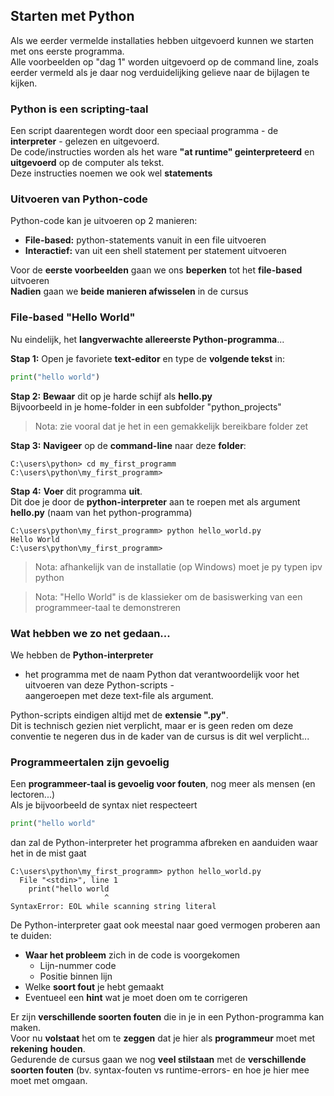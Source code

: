 ## Starten met Python

Als we eerder vermelde installaties hebben uitgevoerd kunnen we starten met ons eerste programma.  
Alle voorbeelden op "dag 1" worden uitgevoerd op de command line, zoals eerder vermeld als je daar nog verduidelijking gelieve naar de bijlagen te kijken.

### Python is een scripting-taal

Een script daarentegen wordt door een speciaal programma - de **interpreter** - gelezen en uitgevoerd.  
De code/instructies worden als het ware **"at runtime" geinterpreteerd** en **uitgevoerd** op de computer als tekst.  
Deze instructies noemen we ook wel **statements**

### Uitvoeren van Python-code

Python-code kan je uitvoeren op 2 manieren:

* **File-based:** python-statements vanuit in een file uitvoeren
* **Interactief:** van uit een shell statement per statement uitvoeren

Voor de **eerste voorbeelden** gaan we ons **beperken** tot het **file-based** uitvoeren  
**Nadien** gaan we **beide manieren afwisselen** in de cursus

### File-based "Hello World"

Nu eindelijk, het **langverwachte allereerste Python-programma**...  

**Stap 1:** Open je favoriete **text-editor** en type de **volgende tekst** in:

~~~python
print("hello world")
~~~

**Stap 2:** **Bewaar** dit op je harde schijf als **hello.py**  
Bijvoorbeeld in je home-folder in een subfolder "python_projects"

> Nota: zie vooral dat je het in een gemakkelijk bereikbare folder zet

**Stap 3:** **Navigeer** op de **command-line** naar deze **folder**:

~~~
C:\users\python> cd my_first_programm
C:\users\python\my_first_programm> 
~~~

**Stap 4:** **Voer** dit programma **uit**.  
Dit doe je door de **python-interpreter** aan te roepen met als argument **hello.py** (naam van het python-programma)

~~~
C:\users\python\my_first_programm> python hello_world.py
Hello World
C:\users\python\my_first_programm> 
~~~

> Nota: afhankelijk van de installatie (op Windows) moet je py typen ipv python

> Nota: "Hello World" is de klassieker om de basiswerking van een programmeer-taal te demonstreren

### Wat hebben we zo net gedaan...

We hebben de **Python-interpreter**  
- het programma met de naam Python dat verantwoordelijk voor het uitvoeren van deze Python-scripts -  
aangeroepen met deze text-file als argument.  

Python-scripts eindigen altijd met de **extensie ".py"**.  
Dit is technisch gezien niet verplicht, maar er is geen reden om deze conventie te negeren dus in de kader van de cursus is dit wel verplicht...

### Programmeertalen zijn gevoelig

Een **programmeer-taal is gevoelig voor fouten**, nog meer als mensen (en lectoren...)  
Als je bijvoorbeeld de syntax niet respecteert

~~~python
print("hello world"
~~~

dan zal de Python-interpreter het programma afbreken en aanduiden waar het in de mist gaat

~~~
C:\users\python\my_first_programm> python hello_world.py
  File "<stdin>", line 1
    print("hello world
                     ^
SyntaxError: EOL while scanning string literal
~~~

De Python-interpreter gaat ook meestal naar goed vermogen proberen aan te duiden:

* **Waar het probleem** zich in de code is voorgekomen
    * Lijn-nummer code
    * Positie binnen lijn
* Welke **soort fout** je hebt gemaakt
* Eventueel een **hint** wat je moet doen om te corrigeren

Er zijn **verschillende soorten fouten** die in je in een Python-programma kan maken.  
Voor nu **volstaat** het om te **zeggen** dat je hier als **programmeur** moet met **rekening** **houden**.  
Gedurende de cursus gaan we nog **veel stilstaan** met de **verschillende soorten fouten** (bv. syntax-fouten vs runtime-errors- en hoe je hier mee moet met omgaan.